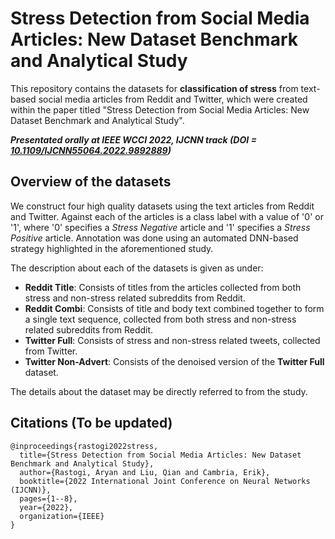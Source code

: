 # Stress Detection from Social Media Articles: New Dataset Benchmark and Analytical Study
This repository contains the datasets for **classification of stress** from text-based social media articles from Reddit and Twitter, which were created within the paper titled "Stress Detection from Social Media Articles: New Dataset Benchmark and Analytical Study". 

***Presentated orally at IEEE WCCI 2022, IJCNN track (DOI = [10.1109/IJCNN55064.2022.9892889](https://doi.org/10.1109/IJCNN55064.2022.9892889))***

## Overview of the datasets
We construct four high quality datasets using the text articles from Reddit and Twitter. Against each of the articles is a class label with a value of '0' or '1', where '0' specifies a *Stress Negative* article and '1' specifies a *Stress Positive* article. Annotation was done using an automated DNN-based strategy highlighted in the aforementioned study.

The description about each of the datasets is given as under:

- **Reddit Title**: Consists of titles from the articles collected from both stress and non-stress related subreddits from Reddit.  
- **Reddit Combi**: Consists of title and body text combined together to form a single text sequence, collected from both stress and non-stress related subreddits from Reddit.  
- **Twitter Full**: Consists of stress and non-stress related tweets, collected from Twitter.  
- **Twitter Non-Advert**: Consists of the denoised version of the **Twitter Full** dataset.  

The details about the dataset may be directly referred to from the study.

## Citations (To be updated)
```
@inproceedings{rastogi2022stress,
  title={Stress Detection from Social Media Articles: New Dataset Benchmark and Analytical Study},
  author={Rastogi, Aryan and Liu, Qian and Cambria, Erik},
  booktitle={2022 International Joint Conference on Neural Networks (IJCNN)},
  pages={1--8},
  year={2022},
  organization={IEEE}
}
```

